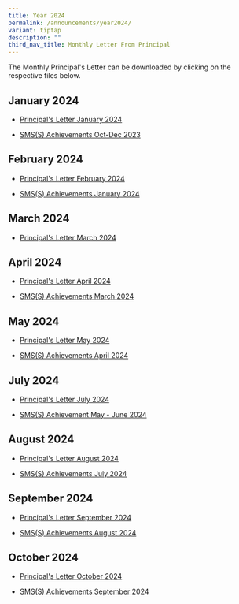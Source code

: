 ```yaml
---
title: Year 2024
permalink: /announcements/year2024/
variant: tiptap
description: ""
third_nav_title: Monthly Letter From Principal
---
```

<p>The Monthly Principal's Letter can be downloaded by clicking on the respective
files below.</p>
<h2>January 2024</h2>
<ul data-tight="true" class="tight">
<li>
<p><a href="/files/Principals_Letter_Jan_2024_final.pdf" rel="noopener noreferrer nofollow" target="_blank">Principal's Letter January 2024</a>
</p>
</li>
<li>
<p><a href="/files/SMS_S__Achievements___Oct___Dec_2023.pdf" rel="noopener noreferrer nofollow" target="_blank">SMS(S) Achievements Oct-Dec 2023</a>
</p>
</li>
</ul>
<h2>February 2024</h2>
<ul data-tight="true" class="tight">
<li>
<p><a href="/files/Principal_s_Letter_February_2024.pdf" rel="noopener noreferrer nofollow" target="_blank">Principal's Letter February 2024</a>
</p>
</li>
<li>
<p><a href="/files/SMS_S__Achievements_January_2024.pdf" rel="noopener noreferrer nofollow" target="_blank">SMS(S) Achievements January 2024</a>
</p>
</li>
</ul>
<h2>March 2024</h2>
<ul data-tight="true" class="tight">
<li>
<p><a href="/files/March_Principal_s_Letter_final.pdf" rel="noopener noreferrer nofollow" target="_blank">Principal's Letter March 2024</a>
</p>
</li>
</ul>
<h2>April 2024</h2>
<ul data-tight="true" class="tight">
<li>
<p><a href="/files/Principal_s_Letter_April_2024_final.pdf" rel="noopener noreferrer nofollow" target="_blank">Principal's Letter April 2024</a>
</p>
</li>
<li>
<p><a href="/files/SMS_S__Achievements___March_2024.pdf" rel="noopener noreferrer nofollow" target="_blank">SMS(S) Achievements March 2024</a>
</p>
</li>
</ul>
<h2>May 2024</h2>
<ul data-tight="true" class="tight">
<li>
<p><a href="/files/Principal_s_Letter_May_final.pdf" rel="noopener noreferrer nofollow" target="_blank">Principal's Letter May 2024</a>
</p>
</li>
<li>
<p><a href="/files/SMS_S__Achievements___Apr_2024.pdf" rel="noopener noreferrer nofollow" target="_blank">SMS(S) Achievements April 2024</a>
</p>
</li>
</ul>
<h2>July 2024</h2>
<ul data-tight="true" class="tight">
<li>
<p><a href="/files/Principal_s_Letter_July_2024_final_Update.pdf" rel="noopener noreferrer nofollow" target="_blank">Principal's Letter July 2024</a>
</p>
</li>
<li>
<p><a href="/files/SMS_S__Achievements___May___June_2024.pdf" rel="noopener noreferrer nofollow" target="_blank">SMS(S) Achievement May - June 2024</a>
</p>
</li>
</ul>
<h2>August 2024</h2>
<ul data-tight="true" class="tight">
<li>
<p><a href="/files/Principal_s_Letter_August_1_Aug.pdf" rel="noopener noreferrer nofollow" target="_blank">Principal's Letter August 2024</a>
</p>
</li>
<li>
<p><a href="/files/SMS_S__Achievements___July_2024.pdf" rel="noopener noreferrer nofollow" target="_blank">SMS(S) Achievements July 2024</a>
</p>
</li>
</ul>
<h2>September 2024</h2>
<ul data-tight="true" class="tight">
<li>
<p><a href="/files/Sept_2024_P_Letter_final.pdf" rel="noopener nofollow" target="_blank">Principal's Letter September 2024</a>
</p>
</li>
<li>
<p><a href="/files/SMS_S__Achievements___Aug_2024.pdf" rel="noopener nofollow" target="_blank">SMS(S) Achievements August 2024</a>
</p>
</li>
</ul>
<h2>October 2024</h2>
<ul data-tight="true" class="tight">
<li>
<p><a href="/files/Oct_2024_P_Letter_final.pdf" rel="noopener noreferrer nofollow" target="_blank">Principal's Letter October 2024</a>
</p>
</li>
<li>
<p><a href="/files/SMS_S__Achievements___Sept_2024.pdf" rel="noopener noreferrer nofollow" target="_blank">SMS(S) Achievements September 2024</a>
</p>
</li>
</ul>
<p></p>
<p></p>